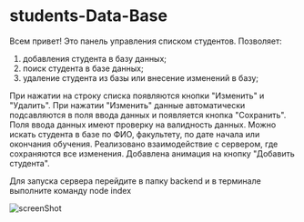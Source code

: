 # students-Data-Base

Всем привет!
Это панель управления списком студентов. Позволяет:
1. добавления студента в базу данных;
2. поиск студента в базе данных;
3. удаление студента из базы или внесение изменений в базу;

При нажатии на строку списка появляются кнопки "Изменить" и "Удалить". При нажатии "Изменить" данные автоматически подсавляются в поля ввода данных и появляется кнопка "Сохранить".
Поля ввода данных имеют проверку на валидность данных.
Можно искать студента в базе по ФИО, факультету, по дате начала или окончания обучения.
Реализовано взаимодействие с сервером, где сохраняются все изменения.
Добавлена анимация на кнопку "Добавить студента".

Для запуска сервера перейдите в папку backend и в терминале выполните команду node index

![screenShot](https://github.com/Manakovnik/students-Data-Base/blob/main/screenShot.jpg)
